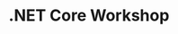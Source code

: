 ﻿---
type: workshop
id: net-core-workshop
title: .NET Core Workshop
repo: dotnet-presentations/dotnetcore-workshop
link: https://github.com/dotnet-presentations/dotnetcore-workshop
content: Are you ready to get started with .NET Core? This one day workshop covers the basics, then digs into web development with ASP.NET Core, .NET Standard, porting from .NET Framework, and containers.
---